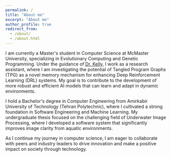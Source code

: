```yaml
---
permalink: /
title: "About me"
excerpt: "About me"
author_profile: true
redirect_from: 
  - /about/
  - /about.html
---
```


I am currently a Master's student in Computer Science at McMaster University, specializing in Evolutionary Computing and Genetic Programming. Under the guidance of [Dr. Kelly](https://www.eng.mcmaster.ca/cas/faculty/dr-stephen-kelly/), I work as a research assistant, where I am investigating the potential of Tangled Program Graphs (TPG) as a novel memory mechanism for enhancing Deep Reinforcement Learning (DRL) systems. My goal is to contribute to the development of more robust and efficient AI models that can learn and adapt in dynamic environments.

I hold a Bachelor's degree in Computer Engineering from Amirkabir University of Technology (Tehran Polytechnic), where I cultivated a strong foundation in Software Engineering and Machine Learning. My undergraduate thesis focused on the challenging field of Underwater Image Processing, where I developed a software system that significantly improves image clarity from aquatic environments. 
<!-- The open-source portion of this project is available [here](https://uw-images.streamlit.app/). -->

As I continue my journey in computer science, I am eager to collaborate with peers and industry leaders to drive innovation and make a positive impact on society through technology.

